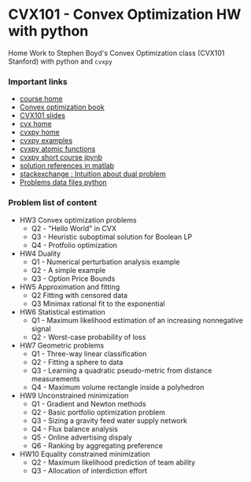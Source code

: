 # CVX101 - Convex Optimization HW with python
Home Work to Stephen Boyd's Convex Optimization class (CVX101 Stanford) with python and `cvxpy`

### Important links
- [course home](https://lagunita.stanford.edu/courses/Engineering/CVX101/Winter2014/course/)
- [Convex optimization book](https://web.stanford.edu/~boyd/cvxbook/bv_cvxbook.pdf)
- [CVX101 slides](https://web.stanford.edu/~boyd/cvxbook/bv_cvxbook.pdf)
- [cvx home](http://cvxr.com/cvx/doc/index.html)
- [cvxpy home](https://www.cvxpy.org/)
- [cvxpy examples](https://www.cvxpy.org/examples/index.html)
- [cvxpy atomic functions](https://www.cvxpy.org/tutorial/functions/index.html)
- [cvxpy short course jpynb](https://nbviewer.jupyter.org/github/cvxgrp/cvx_short_course/tree/master/)
- [solution references in matlab](https://github.com/js117/CVX) 
- [stackexchange : Intuition about dual problem](https://math.stackexchange.com/questions/223235/please-explain-the-intuition-behind-the-dual-problem-in-optimization)
- [Problems data files python](https://web.stanford.edu/~boyd/cvxbook/cvxbook_additional_exercises/)

### Problem list of content
- HW3 Convex optimization problems
    - Q2 - "Hello World" in CVX
    - Q3 - Heuristic suboptimal solution for Boolean LP
    - Q4 - Protfolio optimization
- HW4 Duality
    - Q1 - Numerical perturbation analysis example
    - Q2 - A simple example
    - Q3 - Option Price Bounds
- HW5 Approximation and fitting
    - Q2 Fitting with censored data
    - Q3 Minimax rational fit to the exponential
- HW6 Statistical estimation
    - Q1 - Maximum likelihood estimation of an increasing nonnegative signal
    - Q2 - Worst-case probability of loss
- HW7 Geometric problems
    - Q1 - Three-way linear classification
    - Q2 - Fitting a sphere to data
    - Q3 - Learning a quadratic pseudo-metric from distance measurements
    - Q4 - Maximum volume rectangle inside a polyhedron
- HW9 Unconstrained minimization
    - Q1 - Gradient and Newton methods
    - Q2 - Basic portfolio optimization problem
    - Q3 - Sizing a gravity feed water supply network
    - Q4 - Flux balance analysis
    - Q5 - Online advertising dispaly
    - Q6 - Ranking by aggregating preference
- HW10 Equality constrained minimization
    - Q2 - Maximum likelihood prediction of team ability
    - Q3 - Allocation of interdiction effort
